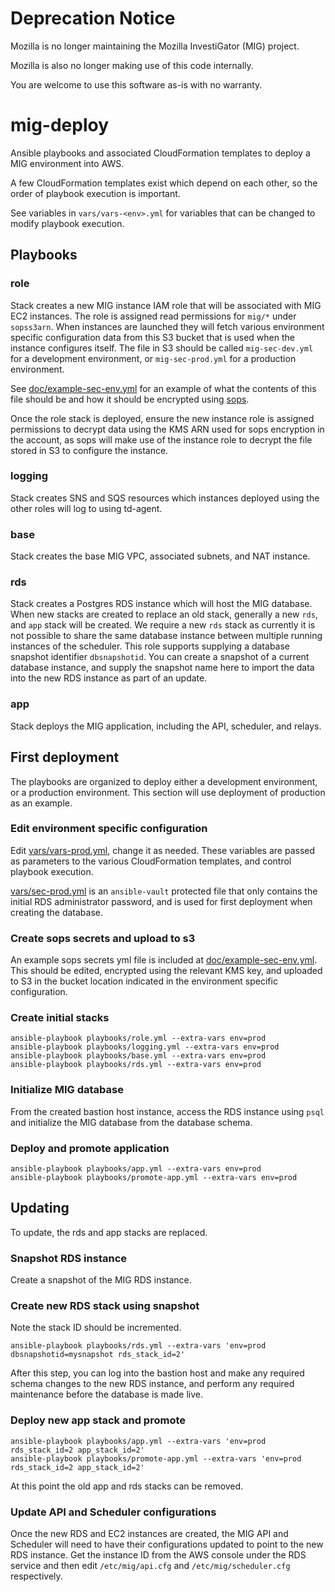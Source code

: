 # Deprecation Notice

Mozilla is no longer maintaining the Mozilla InvestiGator (MIG) project.

Mozilla is also no longer making use of this code internally.

You are welcome to use this software as-is with no warranty.

# mig-deploy

Ansible playbooks and associated CloudFormation templates to deploy a MIG
environment into AWS.

A few CloudFormation templates exist which depend on each other, so the
order of playbook execution is important.

See variables in ``vars/vars-<env>.yml`` for variables that can be changed to
modify playbook execution.

## Playbooks

### role

Stack creates a new MIG instance IAM role that will be associated with MIG
EC2 instances. The role is assigned read permissions for `mig/*` under
`sopss3arn`. When instances are launched they will fetch various environment
specific configuration data from this S3 bucket that is used when the instance
configures itself. The file in S3 should be called `mig-sec-dev.yml` for a
development environment, or `mig-sec-prod.yml` for a production environment.

See [doc/example-sec-env.yml](doc/example-sec-env.yml) for an example of what
the contents of this file should be and how it should be encrypted using
[sops](https://github.com/mozilla/sops).

Once the role stack is deployed, ensure the new instance role is assigned permissions
to decrypt data using the KMS ARN used for sops encryption in the account, as
sops will make use of the instance role to decrypt the file stored in S3 to configure
the instance.

### logging

Stack creates SNS and SQS resources which instances deployed using the other roles
will log to using td-agent.

### base

Stack creates the base MIG VPC, associated subnets, and NAT instance.

### rds

Stack creates a Postgres RDS instance which will host the MIG database. When
new stacks are created to replace an old stack, generally a new `rds`,
and `app` stack will be created. We require a new `rds` stack as currently
it is not possible to share the same database instance between multiple running
instances of the scheduler. This role supports supplying a database snapshot
identifier `dbsnapshotid`. You can create a snapshot of a current database instance,
and supply the snapshot name here to import the data into the new RDS instance as
part of an update.

### app

Stack deploys the MIG application, including the API, scheduler, and relays.

## First deployment

The playbooks are organized to deploy either a development environment, or a
production environment. This section will use deployment of production as an
example.

### Edit environment specific configuration

Edit [vars/vars-prod.yml](vars/vars-prod.yml), change it as needed. These variables are passed as
parameters to the various CloudFormation templates, and control playbook execution.

[vars/sec-prod.yml](vars/sec-prod.yml) is an `ansible-vault` protected file that only contains
the initial RDS administrator password, and is used for first deployment when
creating the database.

### Create sops secrets and upload to s3

An example sops secrets yml file is included at [doc/example-sec-env.yml](doc/example-sec-env.yml).
This should be edited, encrypted using the relevant KMS key, and uploaded to S3 in the
bucket location indicated in the environment specific configuration.

### Create initial stacks

```
ansible-playbook playbooks/role.yml --extra-vars env=prod
ansible-playbook playbooks/logging.yml --extra-vars env=prod
ansible-playbook playbooks/base.yml --extra-vars env=prod
ansible-playbook playbooks/rds.yml --extra-vars env=prod
```

### Initialize MIG database

From the created bastion host instance, access the RDS instance using `psql` and
initialize the MIG database from the database schema.

### Deploy and promote application

```
ansible-playbook playbooks/app.yml --extra-vars env=prod
ansible-playbook playbooks/promote-app.yml --extra-vars env=prod
```

## Updating

To update, the rds and app stacks are replaced.

### Snapshot RDS instance

Create a snapshot of the MIG RDS instance.

### Create new RDS stack using snapshot

Note the stack ID should be incremented.

```
ansible-playbook playbooks/rds.yml --extra-vars 'env=prod dbsnapshotid=mysnapshot rds_stack_id=2'
```

After this step, you can log into the bastion host and make any required schema changes
to the new RDS instance, and perform any required maintenance before the database is made
live.

### Deploy new app stack and promote

```
ansible-playbook playbooks/app.yml --extra-vars 'env=prod rds_stack_id=2 app_stack_id=2'
ansible-playbook playbooks/promote-app.yml --extra-vars 'env=prod rds_stack_id=2 app_stack_id=2'
```

At this point the old app and rds stacks can be removed.

### Update API and Scheduler configurations

Once the new RDS and EC2 instances are created, the MIG API and Scheduler will need to have
their configurations updated to point to the new RDS instance.  Get the instance ID from the
AWS console under the RDS service and then edit `/etc/mig/api.cfg` and `/etc/mig/scheduler.cfg`
respectively.
